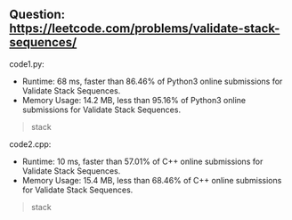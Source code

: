 ## Question: https://leetcode.com/problems/validate-stack-sequences/

code1.py:
* Runtime: 68 ms, faster than 86.46% of Python3 online submissions for Validate Stack Sequences.
* Memory Usage: 14.2 MB, less than 95.16% of Python3 online submissions for Validate Stack Sequences.
> stack

code2.cpp:
* Runtime: 10 ms, faster than 57.01% of C++ online submissions for Validate Stack Sequences.
* Memory Usage: 15.4 MB, less than 68.46% of C++ online submissions for Validate Stack Sequences.
> stack
